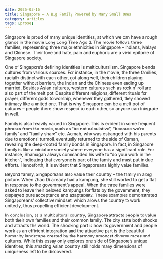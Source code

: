 ```yaml
---
date: 2025-03-16
title: Singapore – A Big Family Powered by Many Small Ones
category: articles
tags: [prose]
---
```


Singapore is proud of many unique identities, at which we can have a rough glance in the movie Long Long Time Ago 2. The movie follows three families, representing three major ethnicities in Singapore – Indians, Malays and Chinese. Their love and hate, pain and euphoria are a vivid epitome of Singapore society.

One of Singapore’s defining identities is multiculturalism. Singapore blends cultures from various sources. For instance, in the movie, the three families, racially distinct with each other, got along well, their children playing together without barriers, the Indian and the Chinese even ending up married. Besides Asian cultures, western cultures such as rock n’ roll are also part of the melt pot. Despite different religions, different rituals for prayer, different gods to worship, whenever they gathered, they showed intimacy like a united one. That is why Singapore can be a melt pot of cultures – people there show respect to each other, so anyone can integrate in well.

Family is also heavily valued in Singapore. This is evident in some frequent phrases from the movie, such as “be not calculative”, “because we’re family” and “family share” etc. Admah, who was estranged with his parents due to emotional turmoil, eventually returned to the side of Osman, revealing the deep-rooted family bonds in Singapore. In fact, in Singapore family is like a miniature society where everyone has a significant role. For instance, Shamugan always commanded his wife to “do your work in the kitchen”, indicating that everyone is part of the family and must put in due efforts. Henceforth, it is evident that Singaporeans highly value families.

Beyond family, Singaporeans also value their country – the family in a big picture. When Zhao Di already had a kampung, she still worked to get a flat in response to the government’s appeal. When the three families were asked to leave their beloved kampungs for flats by the government, they displayed pure acceptance and adaptability. These examples demonstrated Singaporeans’ collective mindset, which allows the country to work unitedly, thus propelling efficient development.

In conclusion, as a multicultural country, Singapore attracts people to value both their own families and their common family. The city state both shocks and attracts the world. The shocking part is how its government and people work as an efficient integration and the attractive part is the beautiful humanity landscape created by the harmony amongst diverse races and cultures. While this essay only explores one side of Singapore’s unique identities, this amazing Asian country still holds many dimensions of uniqueness left to be discovered.

    